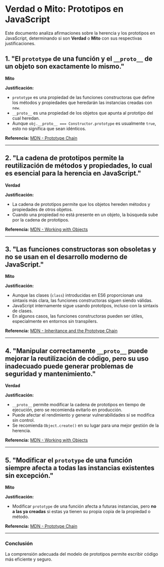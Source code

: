 # Verdad o Mito: Prototipos en JavaScript

Este documento analiza afirmaciones sobre la herencia y los prototipos en JavaScript, determinando si son **Verdad** o **Mito** con sus respectivas justificaciones.

## 1. "El `prototype` de una función y el `__proto__` de un objeto son exactamente lo mismo."
**Mito**

 **Justificación:**
- `prototype` es una propiedad de las funciones constructoras que define los métodos y propiedades que heredarán las instancias creadas con `new`.
- `__proto__` es una propiedad de los objetos que apunta al prototipo del cual heredan.
- Aunque `obj.__proto__ === Constructor.prototype` es usualmente `true`, esto no significa que sean idénticos.

 **Referencia:** [MDN - Prototype Chain](https://developer.mozilla.org/en-US/docs/Web/JavaScript/Guide/Inheritance_and_the_prototype_chain)

---

## 2. "La cadena de prototipos permite la reutilización de métodos y propiedades, lo cual es esencial para la herencia en JavaScript."
 **Verdad**

 **Justificación:**
- La cadena de prototipos permite que los objetos hereden métodos y propiedades de otros objetos.
- Cuando una propiedad no está presente en un objeto, la búsqueda sube por la cadena de prototipos.

 **Referencia:** [MDN - Working with Objects](https://developer.mozilla.org/en-US/docs/Web/JavaScript/Guide/Working_with_objects)

---

## 3. "Las funciones constructoras son obsoletas y no se usan en el desarrollo moderno de JavaScript."
**Mito**

 **Justificación:**
- Aunque las clases (`class`) introducidas en ES6 proporcionan una sintaxis más clara, las funciones constructoras siguen siendo válidas.
- JavaScript internamente sigue usando prototipos, incluso con la sintaxis de clases.
- En algunos casos, las funciones constructoras pueden ser útiles, especialmente en entornos sin transpilers.

 **Referencia:** [MDN - Inheritance and the Prototype Chain](https://developer.mozilla.org/en-US/docs/Web/JavaScript/Guide/Inheritance_and_the_prototype_chain)

---

## 4. "Manipular correctamente `__proto__` puede mejorar la reutilización de código, pero su uso inadecuado puede generar problemas de seguridad y mantenimiento."
**Verdad**

 **Justificación:**
- `__proto__` permite modificar la cadena de prototipos en tiempo de ejecución, pero se recomienda evitarlo en producción.
- Puede afectar el rendimiento y generar vulnerabilidades si se modifica sin control.
- Se recomienda `Object.create()` en su lugar para una mejor gestión de la herencia.

 **Referencia:** [MDN - Working with Objects](https://developer.mozilla.org/en-US/docs/Web/JavaScript/Guide/Working_with_objects)

---

## 5. "Modificar el `prototype` de una función siempre afecta a todas las instancias existentes sin excepción."
**Mito**

 **Justificación:**
- Modificar `prototype` de una función afecta a futuras instancias, pero **no a las ya creadas** si estas ya tienen su propia copia de la propiedad o método.

 **Referencia:** [MDN - Prototype Chain](https://developer.mozilla.org/en-US/docs/Web/JavaScript/Guide/Inheritance_and_the_prototype_chain)

---

###  Conclusión
 La comprensión adecuada del modelo de prototipos permite escribir código más eficiente y seguro. 
